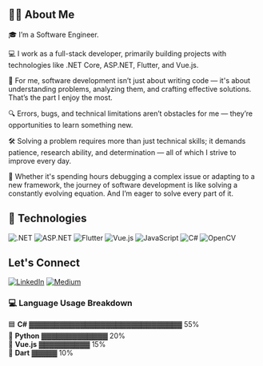 ## 👩‍💻 About Me

🎓 I’m a Software Engineer.

💻 I work as a full-stack developer, primarily building projects with technologies like .NET Core, ASP.NET, Flutter, and Vue.js.

🚀 For me, software development isn’t just about writing code — it's about understanding problems, analyzing them, and crafting effective solutions. That’s the part I enjoy the most.

🔍 Errors, bugs, and technical limitations aren’t obstacles for me — they’re opportunities to learn something new.

🛠️ Solving a problem requires more than just technical skills; it demands patience, research ability, and determination — all of which I strive to improve every day.

📌 Whether it's spending hours debugging a complex issue or adapting to a new framework, the journey of software development is like solving a constantly evolving equation. And I’m eager to solve every part of it.

## 🧠 Technologies 

![.NET](https://img.shields.io/badge/-.NET-512BD4?style=flat&logo=dotnet&logoColor=white)
![ASP.NET](https://img.shields.io/badge/-ASP.NET-5C2D91?style=flat&logo=.net&logoColor=white)
![Flutter](https://img.shields.io/badge/-Flutter-02569B?style=flat&logo=flutter&logoColor=white)
![Vue.js](https://img.shields.io/badge/-Vue.js-4FC08D?style=flat&logo=vue.js&logoColor=white)
![JavaScript](https://img.shields.io/badge/-JavaScript-F7DF1E?style=flat&logo=javascript&logoColor=black)
![C#](https://img.shields.io/badge/-CSharp-239120?style=flat&logo=c-sharp&logoColor=white)
![OpenCV](https://img.shields.io/badge/-OpenCV-5C3EE8?style=flat&logo=opencv&logoColor=white)

## Let's Connect
[![LinkedIn](https://img.shields.io/badge/-LinkedIn-blue?style=flat&logo=linkedin&logoColor=white)](https://www.linkedin.com/in/azime-tolumo%C4%9Flu/)
[![Medium](https://img.shields.io/badge/-Medium-black?style=flat&logo=medium&logoColor=white)](https://medium.com/@tolumogluazime2)


### 💻 Language Usage Breakdown

🟦 **C#**        ▓▓▓▓▓▓▓▓▓▓▓▓▓▓▓▓▓▓▓▓▓▓▓▓▓▓▓▓▓▓   55%  
🐍 **Python**    ▓▓▓▓▓▓▓▓▓▓▓▓▓                     20%  
💚 **Vue.js**    ▓▓▓▓▓▓▓▓▓▓                        15%  
💙 **Dart**   ▓▓▓▓▓                             10%

